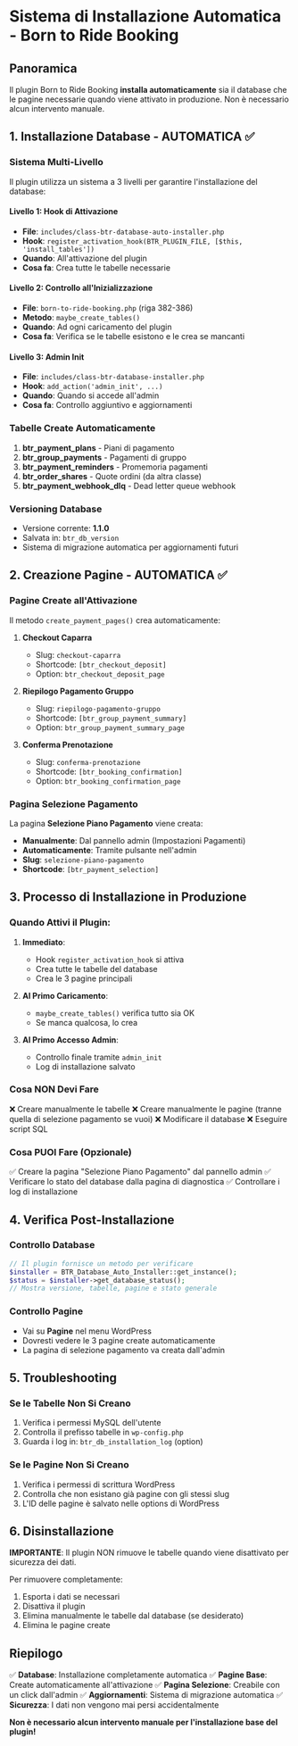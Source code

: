 # Sistema di Installazione Automatica - Born to Ride Booking

## Panoramica

Il plugin Born to Ride Booking **installa automaticamente** sia il database che le pagine necessarie quando viene attivato in produzione. Non è necessario alcun intervento manuale.

## 1. Installazione Database - AUTOMATICA ✅

### Sistema Multi-Livello

Il plugin utilizza un sistema a 3 livelli per garantire l'installazione del database:

#### Livello 1: Hook di Attivazione
- **File**: `includes/class-btr-database-auto-installer.php`
- **Hook**: `register_activation_hook(BTR_PLUGIN_FILE, [$this, 'install_tables'])`
- **Quando**: All'attivazione del plugin
- **Cosa fa**: Crea tutte le tabelle necessarie

#### Livello 2: Controllo all'Inizializzazione
- **File**: `born-to-ride-booking.php` (riga 382-386)
- **Metodo**: `maybe_create_tables()`
- **Quando**: Ad ogni caricamento del plugin
- **Cosa fa**: Verifica se le tabelle esistono e le crea se mancanti

#### Livello 3: Admin Init
- **File**: `includes/class-btr-database-installer.php`
- **Hook**: `add_action('admin_init', ...)`
- **Quando**: Quando si accede all'admin
- **Cosa fa**: Controllo aggiuntivo e aggiornamenti

### Tabelle Create Automaticamente

1. **btr_payment_plans** - Piani di pagamento
2. **btr_group_payments** - Pagamenti di gruppo
3. **btr_payment_reminders** - Promemoria pagamenti
4. **btr_order_shares** - Quote ordini (da altra classe)
5. **btr_payment_webhook_dlq** - Dead letter queue webhook

### Versioning Database
- Versione corrente: **1.1.0**
- Salvata in: `btr_db_version`
- Sistema di migrazione automatica per aggiornamenti futuri

## 2. Creazione Pagine - AUTOMATICA ✅

### Pagine Create all'Attivazione

Il metodo `create_payment_pages()` crea automaticamente:

1. **Checkout Caparra**
   - Slug: `checkout-caparra`
   - Shortcode: `[btr_checkout_deposit]`
   - Option: `btr_checkout_deposit_page`

2. **Riepilogo Pagamento Gruppo**
   - Slug: `riepilogo-pagamento-gruppo`
   - Shortcode: `[btr_group_payment_summary]`
   - Option: `btr_group_payment_summary_page`

3. **Conferma Prenotazione**
   - Slug: `conferma-prenotazione`
   - Shortcode: `[btr_booking_confirmation]`
   - Option: `btr_booking_confirmation_page`

### Pagina Selezione Pagamento

La pagina **Selezione Piano Pagamento** viene creata:
- **Manualmente**: Dal pannello admin (Impostazioni Pagamenti)
- **Automaticamente**: Tramite pulsante nell'admin
- **Slug**: `selezione-piano-pagamento`
- **Shortcode**: `[btr_payment_selection]`

## 3. Processo di Installazione in Produzione

### Quando Attivi il Plugin:

1. **Immediato**: 
   - Hook `register_activation_hook` si attiva
   - Crea tutte le tabelle del database
   - Crea le 3 pagine principali

2. **Al Primo Caricamento**:
   - `maybe_create_tables()` verifica tutto sia OK
   - Se manca qualcosa, lo crea

3. **Al Primo Accesso Admin**:
   - Controllo finale tramite `admin_init`
   - Log di installazione salvato

### Cosa NON Devi Fare

❌ Creare manualmente le tabelle
❌ Creare manualmente le pagine (tranne quella di selezione pagamento se vuoi)
❌ Modificare il database
❌ Eseguire script SQL

### Cosa PUOI Fare (Opzionale)

✅ Creare la pagina "Selezione Piano Pagamento" dal pannello admin
✅ Verificare lo stato del database dalla pagina di diagnostica
✅ Controllare i log di installazione

## 4. Verifica Post-Installazione

### Controllo Database
```php
// Il plugin fornisce un metodo per verificare
$installer = BTR_Database_Auto_Installer::get_instance();
$status = $installer->get_database_status();
// Mostra versione, tabelle, pagine e stato generale
```

### Controllo Pagine
- Vai su **Pagine** nel menu WordPress
- Dovresti vedere le 3 pagine create automaticamente
- La pagina di selezione pagamento va creata dall'admin

## 5. Troubleshooting

### Se le Tabelle Non Si Creano
1. Verifica i permessi MySQL dell'utente
2. Controlla il prefisso tabelle in `wp-config.php`
3. Guarda i log in: `btr_db_installation_log` (option)

### Se le Pagine Non Si Creano
1. Verifica i permessi di scrittura WordPress
2. Controlla che non esistano già pagine con gli stessi slug
3. L'ID delle pagine è salvato nelle options di WordPress

## 6. Disinstallazione

**IMPORTANTE**: Il plugin NON rimuove le tabelle quando viene disattivato per sicurezza dei dati.

Per rimuovere completamente:
1. Esporta i dati se necessari
2. Disattiva il plugin
3. Elimina manualmente le tabelle dal database (se desiderato)
4. Elimina le pagine create

## Riepilogo

✅ **Database**: Installazione completamente automatica
✅ **Pagine Base**: Create automaticamente all'attivazione
✅ **Pagina Selezione**: Creabile con un click dall'admin
✅ **Aggiornamenti**: Sistema di migrazione automatica
✅ **Sicurezza**: I dati non vengono mai persi accidentalmente

**Non è necessario alcun intervento manuale per l'installazione base del plugin!**